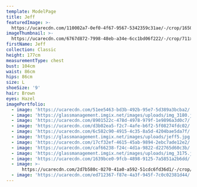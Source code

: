 ```yaml
---
template: ModelPage
title: Jeff
featuredImage: >-
  https://ucarecdn.com/110002a7-0ef0-4f67-9567-5342359c31ae/-/crop/1650x981/0,0/-/preview/
imageThumbnail: >-
  https://ucarecdn.com/6767d872-7998-48eb-a34e-6cc1bd06f222/-/crop/711x976/22,0/-/preview/
firstName: Jeff
collection: Classic
height: 177cm
measurementType: chest
bust: 104cm
waist: 86cm
hips: 86cm
size: L
shoeSize: '9'
hair: Brown
eyes: Hazel
imagePortfolio:
  - image: 'https://ucarecdn.com/51ee5463-bd3b-492b-95e7-5d389a3bcba2/'
  - image: 'https://glassmanagement.imgix.net/images/uploads/img_3180.jpg'
  - image: 'https://ucarecdn.com/8901522c-478d-4978-979f-1e9896a3d0c7/'
  - image: 'https://ucarecdn.com/d3b02ea5-f2c7-4afe-b6f2-5f08274fdc02/'
  - image: 'https://ucarecdn.com/6c582c90-4915-4c35-8a5d-4204bae5da7f/'
  - image: 'https://glassmanagement.imgix.net/images/uploads/jeff5.jpg'
  - image: 'https://ucarecdn.com/17cf32ef-4615-45ab-9894-2ebc7ade12e2/'
  - image: 'https://ucarecdn.com/caf66238-f24c-4d1a-9822-d22765d60c3b/'
  - image: 'https://glassmanagement.imgix.net/images/uploads/img_3175.jpg'
  - image: 'https://ucarecdn.com/1639bce0-9fcb-4898-9125-7a5851a2b6dd/'
  - image: >-
      https://ucarecdn.com/2d7b580c-0270-41a0-a592-51cdc6fd36d1/-/crop/1419x622/2,99/-/preview/
  - image: 'https://ucarecdn.com/ed712367-f87e-4a3f-945f-7c0c02381d44/'
---
```


